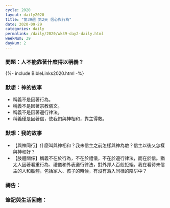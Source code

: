 ```yaml
---
cycle: 2020
layout: daily2020
title: "第39週 第2天 信心與行為"
date: 2020-09-29
categories: daily
permalink: /daily/2020/wk39-day2-daily.html
weekNum: 39
dayNum: 2
---
```


### 問題：人不能靠著什麼得以稱義？

{%- include BibleLinks2020.html -%}

### 默想：神的故事 
+ 稱義不是因著行為。
+ 稱義不是因著宗教儀文。
+ 稱義不是因著遵行律法。
+ 稱義僅是因著信，使我們與神相和，靠主得救。

### 默想：我的故事
+ 【與神同行】什麼叫與神相和？我未信主之前怎樣與神為敵？信主以後又怎樣與神和好？
+ 【肢體關係】稱義不在於行為，不在於禮儀，不在於遵行律法，而在於信。猶太人因著看重行為、禮儀和外表遵行律法，對外邦人百般拒絕。我在看待未信主的人和肢體，包括家人、孩子的時候，有沒有落入同樣的陷阱中？

### 禱告：

### 筆記與生活回應：
